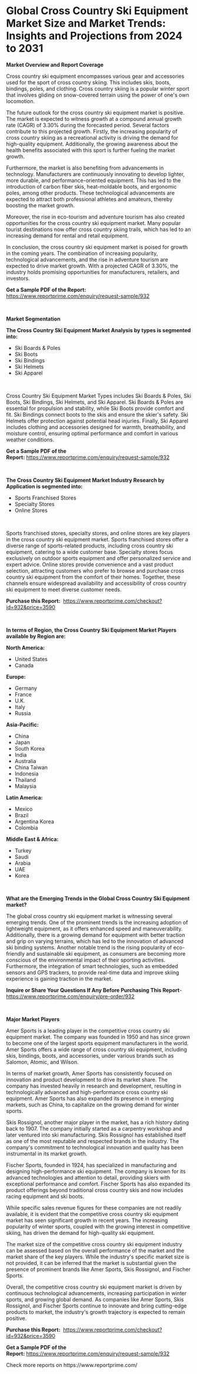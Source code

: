 <p><h1>Global Cross Country Ski Equipment Market Size and Market Trends: Insights and Projections from 2024 to 2031</h1></p><p><strong>Market Overview and Report Coverage</strong></p>
<p><p>Cross country ski equipment encompasses various gear and accessories used for the sport of cross country skiing. This includes skis, boots, bindings, poles, and clothing. Cross country skiing is a popular winter sport that involves gliding on snow-covered terrain using the power of one's own locomotion.</p><p>The future outlook for the cross country ski equipment market is positive. The market is expected to witness growth at a compound annual growth rate (CAGR) of 3.30% during the forecasted period. Several factors contribute to this projected growth. Firstly, the increasing popularity of cross country skiing as a recreational activity is driving the demand for high-quality equipment. Additionally, the growing awareness about the health benefits associated with this sport is further fueling the market growth.</p><p>Furthermore, the market is also benefiting from advancements in technology. Manufacturers are continuously innovating to develop lighter, more durable, and performance-oriented equipment. This has led to the introduction of carbon fiber skis, heat-moldable boots, and ergonomic poles, among other products. These technological advancements are expected to attract both professional athletes and amateurs, thereby boosting the market growth.</p><p>Moreover, the rise in eco-tourism and adventure tourism has also created opportunities for the cross country ski equipment market. Many popular tourist destinations now offer cross country skiing trails, which has led to an increasing demand for rental and retail equipment.</p><p>In conclusion, the cross country ski equipment market is poised for growth in the coming years. The combination of increasing popularity, technological advancements, and the rise in adventure tourism are expected to drive market growth. With a projected CAGR of 3.30%, the industry holds promising opportunities for manufacturers, retailers, and investors.</p></p>
<p><strong>Get a Sample PDF of the Report:</strong> <a href="https://www.reportprime.com/enquiry/request-sample/932">https://www.reportprime.com/enquiry/request-sample/932</a></p>
<p>&nbsp;</p>
<p><strong>Market Segmentation</strong></p>
<p><strong>The Cross Country Ski Equipment Market Analysis by types is segmented into:</strong></p>
<p><ul><li>Ski Boards & Poles</li><li>Ski Boots</li><li>Ski Bindings</li><li>Ski Helmets</li><li>Ski Apparel</li></ul></p>
<p>&nbsp;</p>
<p><p>Cross Country Ski Equipment Market Types includes Ski Boards & Poles, Ski Boots, Ski Bindings, Ski Helmets, and Ski Apparel. Ski Boards & Poles are essential for propulsion and stability, while Ski Boots provide comfort and fit. Ski Bindings connect boots to the skis and ensure the skier's safety. Ski Helmets offer protection against potential head injuries. Finally, Ski Apparel includes clothing and accessories designed for warmth, breathability, and moisture control, ensuring optimal performance and comfort in various weather conditions.</p></p>
<p><strong>Get a Sample PDF of the Report:</strong>&nbsp;<a href="https://www.reportprime.com/enquiry/request-sample/932">https://www.reportprime.com/enquiry/request-sample/932</a></p>
<p>&nbsp;</p>
<p><strong>The Cross Country Ski Equipment Market Industry Research by Application is segmented into:</strong></p>
<p><ul><li>Sports Franchised Stores</li><li>Specialty Stores</li><li>Online Stores</li></ul></p>
<p>&nbsp;</p>
<p><p>Sports franchised stores, specialty stores, and online stores are key players in the cross country ski equipment market. Sports franchised stores offer a diverse range of sports-related products, including cross country ski equipment, catering to a wide customer base. Specialty stores focus exclusively on outdoor sports equipment and offer personalized service and expert advice. Online stores provide convenience and a vast product selection, attracting customers who prefer to browse and purchase cross country ski equipment from the comfort of their homes. Together, these channels ensure widespread availability and accessibility of cross country ski equipment to meet diverse customer needs.</p></p>
<p><strong>Purchase this Report:</strong>&nbsp; <a href="https://www.reportprime.com/checkout?id=932&price=3590">https://www.reportprime.com/checkout?id=932&price=3590</a></p>
<p>&nbsp;</p>
<p><strong>In terms of Region, the Cross Country Ski Equipment Market Players available by Region are:</strong></p>
<p>
    <p> <strong> North America: </strong>
        <ul>
            <li>United States</li>
            <li>Canada</li>
        </ul>
        </p> 
    <p> <strong> Europe: </strong>
        <ul>
            <li>Germany</li>
            <li>France</li>
            <li>U.K.</li>
            <li>Italy</li>
            <li>Russia</li>
        </ul>
        </p> 
    <p> <strong> Asia-Pacific: </strong>
        <ul>
            <li>China</li>
            <li>Japan</li>
            <li>South Korea</li>
            <li>India</li>
            <li>Australia</li>
            <li>China Taiwan</li>
            <li>Indonesia</li>
            <li>Thailand</li>
            <li>Malaysia</li>
        </ul>
        </p> 
    <p> <strong> Latin America: </strong>
        <ul>
            <li>Mexico</li>
            <li>Brazil</li>
            <li>Argentina Korea</li>
            <li>Colombia</li>
        </ul>
        </p> 
    <p> <strong> Middle East & Africa: </strong>
        <ul>
            <li>Turkey</li>
            <li>Saudi</li>
            <li>Arabia</li>
            <li>UAE</li>
            <li>Korea</li>
        </ul>
    </p>
    </p>
<p>&nbsp;</p>
<p><strong>What are the Emerging Trends in the Global Cross Country Ski Equipment market?</strong></p>
<p><p>The global cross country ski equipment market is witnessing several emerging trends. One of the prominent trends is the increasing adoption of lightweight equipment, as it offers enhanced speed and maneuverability. Additionally, there is a growing demand for equipment with better traction and grip on varying terrains, which has led to the innovation of advanced ski binding systems. Another notable trend is the rising popularity of eco-friendly and sustainable ski equipment, as consumers are becoming more conscious of the environmental impact of their sporting activities. Furthermore, the integration of smart technologies, such as embedded sensors and GPS trackers, to provide real-time data and improve skiing experience is gaining traction in the market.</p></p>
<p><strong>Inquire or Share Your Questions If Any Before Purchasing This Report</strong>- <a href="https://www.reportprime.com/enquiry/pre-order/932">https://www.reportprime.com/enquiry/pre-order/932</a></p>
<p>&nbsp;</p>
<p><strong>Major Market Players</strong></p>
<p><p>Amer Sports is a leading player in the competitive cross country ski equipment market. The company was founded in 1950 and has since grown to become one of the largest sports equipment manufacturers in the world. Amer Sports offers a wide range of cross country ski equipment, including skis, bindings, boots, and accessories, under various brands such as Salomon, Atomic, and Wilson.</p><p>In terms of market growth, Amer Sports has consistently focused on innovation and product development to drive its market share. The company has invested heavily in research and development, resulting in technologically advanced and high-performance cross country ski equipment. Amer Sports has also expanded its presence in emerging markets, such as China, to capitalize on the growing demand for winter sports.</p><p>Skis Rossignol, another major player in the market, has a rich history dating back to 1907. The company initially started as a carpentry workshop and later ventured into ski manufacturing. Skis Rossignol has established itself as one of the most reputable and respected brands in the industry. The company's commitment to technological innovation and quality has been instrumental in its market growth.</p><p>Fischer Sports, founded in 1924, has specialized in manufacturing and designing high-performance ski equipment. The company is known for its advanced technologies and attention to detail, providing skiers with exceptional performance and comfort. Fischer Sports has also expanded its product offerings beyond traditional cross country skis and now includes racing equipment and ski boots.</p><p>While specific sales revenue figures for these companies are not readily available, it is evident that the competitive cross country ski equipment market has seen significant growth in recent years. The increasing popularity of winter sports, coupled with the growing interest in competitive skiing, has driven the demand for high-quality ski equipment.</p><p>The market size of the competitive cross country ski equipment industry can be assessed based on the overall performance of the market and the market share of the key players. While the industry's specific market size is not provided, it can be inferred that the market is substantial given the presence of prominent brands like Amer Sports, Skis Rossignol, and Fischer Sports.</p><p>Overall, the competitive cross country ski equipment market is driven by continuous technological advancements, increasing participation in winter sports, and growing global demand. As companies like Amer Sports, Skis Rossignol, and Fischer Sports continue to innovate and bring cutting-edge products to market, the industry's growth trajectory is expected to remain positive.</p></p>
<p><strong>Purchase this Report:</strong>&nbsp;&nbsp;<a href="https://www.reportprime.com/checkout?id=932&price=3590">https://www.reportprime.com/checkout?id=932&price=3590</a></p>
<p></p>
<p><strong>Get a Sample PDF of the Report:</strong>&nbsp;<a href="https://www.reportprime.com/enquiry/request-sample/932">https://www.reportprime.com/enquiry/request-sample/932</a></p>
<p>Check more reports on https://www.reportprime.com/</p>